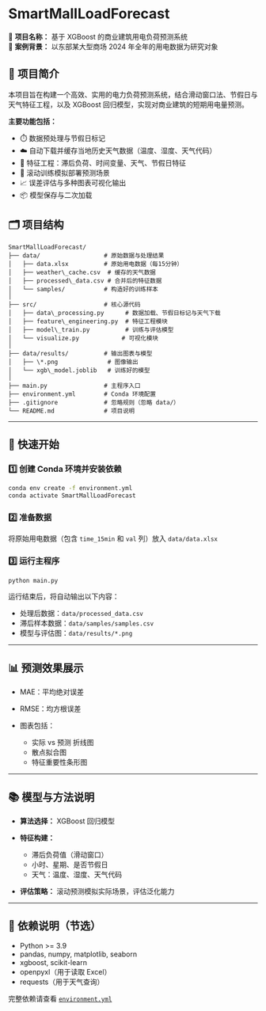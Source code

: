 # SmartMallLoadForecast

🎯 **项目名称：** 基于 XGBoost 的商业建筑用电负荷预测系统  
📍 **案例背景：** 以东部某大型商场 2024 年全年的用电数据为研究对象

## 📘 项目简介

本项目旨在构建一个高效、实用的电力负荷预测系统，结合滑动窗口法、节假日与天气特征工程，以及 XGBoost 回归模型，实现对商业建筑的短期用电量预测。

**主要功能包括：**
- ⏱️ 数据预处理与节假日标记
- ☁️ 自动下载并缓存当地历史天气数据（温度、湿度、天气代码）
- 🧠 特征工程：滞后负荷、时间变量、天气、节假日特征
- 🧪 滚动训练模拟部署预测场景
- 📈 误差评估与多种图表可视化输出
- 📦 模型保存与二次加载

## 🗂️ 项目结构
````
SmartMallLoadForecast/
├── data/                  # 原始数据与处理结果
│   ├── data.xlsx          # 原始用电数据（每15分钟）
│   ├── weather\_cache.csv  # 缓存的天气数据
│   ├── processed\_data.csv # 合并后的特征数据
│   └── samples/           # 构造好的训练样本
│
├── src/                   # 核心源代码
│   ├── data\_processing.py      # 数据加载、节假日标记与天气下载
│   ├── feature\_engineering.py  # 特征工程模块
│   ├── model\_train.py          # 训练与评估模型
│   └── visualize.py            # 可视化模块
│
├── data/results/          # 输出图表与模型
│   ├── \*.png              # 图像输出
│   └── xgb\_model.joblib   # 训练好的模型
│
├── main.py                # 主程序入口
├── environment.yml        # Conda 环境配置
├── .gitignore             # 忽略规则（忽略 data/）
└── README.md              # 项目说明

````

---

## 🚀 快速开始

### 1️⃣ 创建 Conda 环境并安装依赖

```bash
conda env create -f environment.yml
conda activate SmartMallLoadForecast
````

### 2️⃣ 准备数据

将原始用电数据（包含 `time_15min` 和 `val` 列）放入 `data/data.xlsx`

### 3️⃣ 运行主程序

```bash
python main.py
```

运行结束后，将自动输出以下内容：

* 处理后数据：`data/processed_data.csv`
* 滞后样本数据：`data/samples/samples.csv`
* 模型与评估图：`data/results/*.png`

---

## 📊 预测效果展示

* MAE：平均绝对误差
* RMSE：均方根误差
* 图表包括：

  * 实际 vs 预测 折线图
  * 散点拟合图
  * 特征重要性条形图

---

## 📚 模型与方法说明

* **算法选择：** XGBoost 回归模型
* **特征构建：**

  * 滞后负荷值（滑动窗口）
  * 小时、星期、是否节假日
  * 天气：温度、湿度、天气代码
* **评估策略：** 滚动预测模拟实际场景，评估泛化能力

---

## 🔗 依赖说明（节选）

* Python >= 3.9
* pandas, numpy, matplotlib, seaborn
* xgboost, scikit-learn
* openpyxl（用于读取 Excel）
* requests（用于天气查询）

完整依赖请查看 [`environment.yml`](./environment.yml)

```